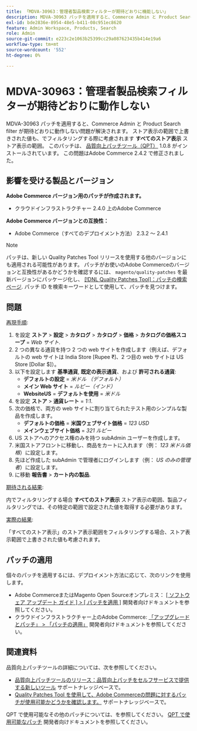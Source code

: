 ```yaml
---
title: 「MDVA-30963：管理者製品検索フィルターが期待どおりに機能しない」
description: MDVA-30963 パッチを適用すると、Commerce Admin と Product Search filter が期待どおりに動作しない問題が解決されます。 ストア表示の範囲で上書きされた値は、**すべてのストア表示**ストア表示の範囲をフィルタリングする際にも考慮されます。 このパッチは、[Quality Patches Tool （QPT） ] （/help/announcements/adobe-commerce-announcements/magento-quality-patches-released-new-tool-to-self-serve-quality-patches.md） 1.0.8 がインストールされている場合に利用できます。 この問題はAdobe Commerce 2.4.2 で修正されました。
exl-id: bde2836e-8954-48e5-b411-08c951ec8620
feature: Admin Workspace, Products, Search
role: Admin
source-git-commit: e223c2e1063b25399cc29a087623435b414e19a6
workflow-type: tm+mt
source-wordcount: '552'
ht-degree: 0%

---
```


# MDVA-30963：管理者製品検索フィルターが期待どおりに動作しない

MDVA-30963 パッチを適用すると、Commerce Admin と Product Search filter が期待どおりに動作しない問題が解決されます。 ストア表示の範囲で上書きされた値も、でフィルタリングする際に考慮されます **すべてのストア表示** ストア表示の範囲。 このパッチは、 [品質向上パッチツール（QPT）](/help/announcements/adobe-commerce-announcements/magento-quality-patches-released-new-tool-to-self-serve-quality-patches.md) 1.0.8 がインストールされています。 この問題はAdobe Commerce 2.4.2 で修正されました。

## 影響を受ける製品とバージョン

**Adobe Commerce バージョン用のパッチが作成されます。**

* クラウドインフラストラクチャー 2.4.0 上のAdobe Commerce

**Adobe Commerce バージョンとの互換性：**

* Adobe Commerce（すべてのデプロイメント方法） 2.3.2 ～ 2.4.1

>[!NOTE]
>
>パッチは、新しい Quality Patches Tool リリースを使用する他のバージョンにも適用される可能性があります。 パッチがお使いのAdobe Commerceのバージョンと互換性があるかどうかを確認するには、 `magento/quality-patches` を最新バージョンにパッケージ化し、 [[!DNL Quality Patches Tool]：パッチの検索ページ](https://devdocs.magento.com/quality-patches/tool.html#patch-grid). パッチ ID を検索キーワードとして使用して、パッチを見つけます。

## 問題

<u>再現手順</u>:

1. を設定 **ストア** > **設定** > **カタログ** > **カタログ** > **価格** > **カタログの価格スコープ** = *Web サイト*.
1. 2 つの異なる通貨を持つ 2 つの web サイトを作成します（例えば、デフォルトの web サイトは India Store \[Rupee ₹\]、2 つ目の web サイトは US Store \[Dollar $\]）。
1. 以下を設定します **基準通貨**, **既定の表示通貨**、および **許可される通貨**:
   * **デフォルトの設定** = *米ドル （デフォルト）*
   * **メイン Web サイト** = *ルピー（インド）*
   * **WebsiteUS** = **デフォルトを使用** = *米ドル*
1. を設定 **ストア** > **通貨レート** = *1:1*.
1. 次の価格で、両方の web サイトに割り当てられたテスト用のシンプルな製品を作成します。
   * **デフォルトの価格** = **米国ウェブサイト価格** = *123 USD*
   * **メインウェブサイト価格** = *321 ルピー*
1. US ストアへのアクセス権のみを持つ subAdmin ユーザーを作成します。
1. 米国ストアフロントに移動し、商品をカートに入れます（例： *123 米ドル価格*）に設定します。
1. 先ほど作成した subAdmin で管理者にログインします（例： *US のみの管理者*）に設定します。
1. に移動 **報告書** > **カート内の製品**.

<u>期待される結果</u>:

内でフィルタリングする場合 **すべてのストア表示** ストア表示の範囲、製品フィルタリングでは、その特定の範囲で設定された値を取得する必要があります。

<u>実際の結果</u>:

「すべてのストア表示」のストア表示範囲をフィルタリングする場合、ストア表示範囲で上書きされた値も考慮されます。

## パッチの適用

個々のパッチを適用するには、デプロイメント方法に応じて、次のリンクを使用します。

* Adobe CommerceまたはMagento Open Sourceオンプレミス： [[ ソフトウェア アップデート ガイド ] > [ パッチを適用 ]](https://devdocs.magento.com/guides/v2.4/comp-mgr/patching/mqp.html) 開発者向けドキュメントを参照してください。
* クラウドインフラストラクチャー上のAdobe Commerce: [「アップグレードとパッチ」 > 「パッチの適用」](https://devdocs.magento.com/cloud/project/project-patch.html) 開発者向けドキュメントを参照してください。

## 関連資料

品質向上パッチツールの詳細については、次を参照してください。

* [品質向上パッチツールのリリース：品質向上パッチをセルフサービスで提供する新しいツール](/help/announcements/adobe-commerce-announcements/magento-quality-patches-released-new-tool-to-self-serve-quality-patches.md) サポートナレッジベースで。
* [Quality Patches Tool を使用して、Adobe Commerceの問題に対するパッチが使用可能かどうかを確認します。](/help/support-tools/patches-available-in-qpt-tool/check-patch-for-magento-issue-with-magento-quality-patches.md) サポートナレッジベースで。

QPT で使用可能なその他のパッチについては、を参照してください。 [QPT で使用可能なパッチ](https://devdocs.magento.com/quality-patches/tool.html#patch-grid) 開発者向けドキュメントを参照してください。
